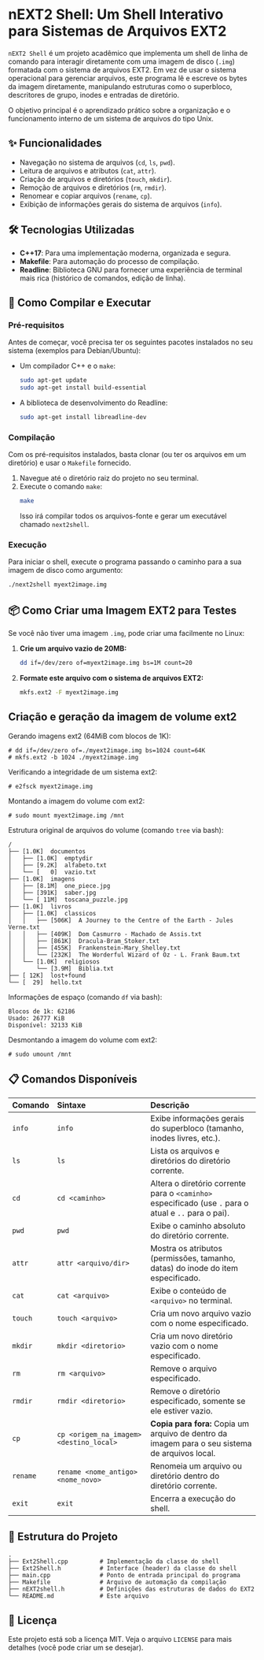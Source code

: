 
# nEXT2 Shell: Um Shell Interativo para Sistemas de Arquivos EXT2

`nEXT2 Shell` é um projeto acadêmico que implementa um shell de linha de comando para interagir diretamente com uma imagem de disco (`.img`) formatada com o sistema de arquivos EXT2. Em vez de usar o sistema operacional para gerenciar arquivos, este programa lê e escreve os bytes da imagem diretamente, manipulando estruturas como o superbloco, descritores de grupo, inodes e entradas de diretório.

O objetivo principal é o aprendizado prático sobre a organização e o funcionamento interno de um sistema de arquivos do tipo Unix.

## ✨ Funcionalidades

  - Navegação no sistema de arquivos (`cd`, `ls`, `pwd`).
  - Leitura de arquivos e atributos (`cat`, `attr`).
  - Criação de arquivos e diretórios (`touch`, `mkdir`).
  - Remoção de arquivos e diretórios (`rm`, `rmdir`).
  - Renomear e copiar arquivos (`rename`, `cp`).
  - Exibição de informações gerais do sistema de arquivos (`info`).

## 🛠️ Tecnologias Utilizadas

  - **C++17**: Para uma implementação moderna, organizada e segura.
  - **Makefile**: Para automação do processo de compilação.
  - **Readline**: Biblioteca GNU para fornecer uma experiência de terminal mais rica (histórico de comandos, edição de linha).

## 🚀 Como Compilar e Executar

### Pré-requisitos

Antes de começar, você precisa ter os seguintes pacotes instalados no seu sistema (exemplos para Debian/Ubuntu):

  - Um compilador C++ e o `make`:
    ```bash
    sudo apt-get update
    sudo apt-get install build-essential
    ```
  - A biblioteca de desenvolvimento do Readline:
    ```bash
    sudo apt-get install libreadline-dev
    ```

### Compilação

Com os pré-requisitos instalados, basta clonar (ou ter os arquivos em um diretório) e usar o `Makefile` fornecido.

1.  Navegue até o diretório raiz do projeto no seu terminal.
2.  Execute o comando `make`:
    ```bash
    make
    ```
    Isso irá compilar todos os arquivos-fonte e gerar um executável chamado `next2shell`.

### Execução

Para iniciar o shell, execute o programa passando o caminho para a sua imagem de disco como argumento:

```bash
./next2shell myext2image.img
```

## 📦 Como Criar uma Imagem EXT2 para Testes

Se você não tiver uma imagem `.img`, pode criar uma facilmente no Linux:

1.  **Crie um arquivo vazio de 20MB:**

    ```bash
    dd if=/dev/zero of=myext2image.img bs=1M count=20
    ```

2.  **Formate este arquivo com o sistema de arquivos EXT2:**

    ```bash
    mkfs.ext2 -F myext2image.img
    ```

## Criação e geração da imagem de volume ext2

Gerando imagens ext2 (64MiB com blocos de 1K):
```console
# dd if=/dev/zero of=./myext2image.img bs=1024 count=64K
# mkfs.ext2 -b 1024 ./myext2image.img
```

Verificando a integridade de um sistema ext2:
```console
# e2fsck myext2image.img
```

Montando a imagem do volume com ext2:
```console
# sudo mount myext2image.img /mnt
```

Estrutura original de arquivos do volume (comando `tree` via bash):
```
/
├── [1.0K]  documentos
│   ├── [1.0K]  emptydir
│   ├── [9.2K]  alfabeto.txt
│   └── [   0]  vazio.txt
├── [1.0K]  imagens
│   ├── [8.1M]  one_piece.jpg
│   ├── [391K]  saber.jpg
│   └── [ 11M]  toscana_puzzle.jpg
├── [1.0K]  livros
│   ├── [1.0K]  classicos
│   │   ├── [506K]  A Journey to the Centre of the Earth - Jules Verne.txt
│   │   ├── [409K]  Dom Casmurro - Machado de Assis.txt
│   │   ├── [861K]  Dracula-Bram_Stoker.txt
│   │   ├── [455K]  Frankenstein-Mary_Shelley.txt
│   │   └── [232K]  The Worderful Wizard of Oz - L. Frank Baum.txt
│   └── [1.0K]  religiosos
│       └── [3.9M]  Biblia.txt
├── [ 12K]  lost+found
└── [  29]  hello.txt

```

Informações de espaço  (comando `df` via bash):
```
Blocos de 1k: 62186
Usado: 26777 KiB
Disponível: 32133 KiB
```

Desmontando a imagem do volume com ext2:
```console
# sudo umount /mnt
```

## 📋 Comandos Disponíveis

| Comando  | Sintaxe                               | Descrição                                                                                                    |
| :------- | :------------------------------------ | :------------------------------------------------------------------------------------------------------------- |
| `info`   | `info`                                | Exibe informações gerais do superbloco (tamanho, inodes livres, etc.).                                         |
| `ls`     | `ls`                                  | Lista os arquivos e diretórios do diretório corrente.                                                          |
| `cd`     | `cd <caminho>`                        | Altera o diretório corrente para o `<caminho>` especificado (use `.` para o atual e `..` para o pai).          |
| `pwd`    | `pwd`                                 | Exibe o caminho absoluto do diretório corrente.                                                                |
| `attr`   | `attr <arquivo/dir>`                  | Mostra os atributos (permissões, tamanho, datas) do inode do item especificado.                                |
| `cat`    | `cat <arquivo>`                       | Exibe o conteúdo de `<arquivo>` no terminal.                                                                   |
| `touch`  | `touch <arquivo>`                     | Cria um novo arquivo vazio com o nome especificado.                                                            |
| `mkdir`  | `mkdir <diretorio>`                   | Cria um novo diretório vazio com o nome especificado.                                                          |
| `rm`     | `rm <arquivo>`                        | Remove o arquivo especificado.                                                                                 |
| `rmdir`  | `rmdir <diretorio>`                   | Remove o diretório especificado, somente se ele estiver vazio.                                                 |
| `cp`     | `cp <origem_na_imagem> <destino_local>` | **Copia para fora:** Copia um arquivo de dentro da imagem para o seu sistema de arquivos local.                |
| `rename` | `rename <nome_antigo> <nome_novo>`    | Renomeia um arquivo ou diretório dentro do diretório corrente.                                                 |
| `exit`   | `exit`                                | Encerra a execução do shell.                                                                                   |

## 📂 Estrutura do Projeto

```
.
├── Ext2Shell.cpp         # Implementação da classe do shell
├── Ext2Shell.h           # Interface (header) da classe do shell
├── main.cpp              # Ponto de entrada principal do programa
├── Makefile              # Arquivo de automação da compilação
├── nEXT2shell.h          # Definições das estruturas de dados do EXT2
└── README.md             # Este arquivo
```

## 📄 Licença

Este projeto está sob a licença MIT. Veja o arquivo `LICENSE` para mais detalhes (você pode criar um se desejar).
